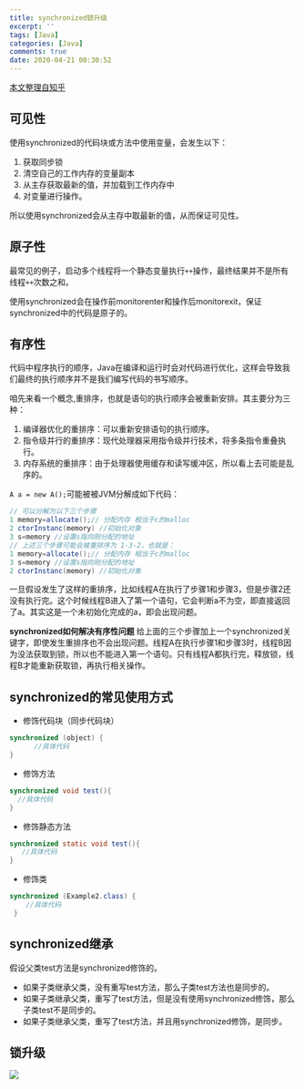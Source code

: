 ```yaml
---
title: synchronized锁升级
excerpt: ''
tags: [Java]
categories: [Java]
comments: true
date: 2020-04-21 00:30:52
---
```


[本文整理自知乎](https://zhuanlan.zhihu.com/p/115561832)

## 可见性

使用synchronized的代码块或方法中使用变量，会发生以下：

1. 获取同步锁
2. 清空自己的工作内存的变量副本
3. 从主存获取最新的值，并加载到工作内存中
4. 对变量进行操作。

所以使用synchronized会从主存中取最新的值，从而保证可见性。

## 原子性

最常见的例子，启动多个线程将一个静态变量执行`++`操作，最终结果并不是所有线程`++`次数之和。

使用synchronized会在操作前monitorenter和操作后monitorexit，保证synchronized中的代码是原子的。

## 有序性

代码中程序执行的顺序，Java在编译和运行时会对代码进行优化，这样会导致我们最终的执行顺序并不是我们编写代码的书写顺序。

咱先来看一个概念,重排序，也就是语句的执行顺序会被重新安排。其主要分为三种：

1. 编译器优化的重排序：可以重新安排语句的执行顺序。
2. 指令级并行的重排序：现代处理器采用指令级并行技术，将多条指令重叠执行。
3. 内存系统的重排序：由于处理器使用缓存和读写缓冲区，所以看上去可能是乱序的。

`A a = new A();`可能被被JVM分解成如下代码：

```java
// 可以分解为以下三个步骤
1 memory=allocate();// 分配内存 相当于c的malloc
2 ctorInstanc(memory) //初始化对象
3 s=memory //设置s指向刚分配的地址
// 上述三个步骤可能会被重排序为 1-3-2，也就是：
1 memory=allocate();// 分配内存 相当于c的malloc
3 s=memory //设置s指向刚分配的地址
2 ctorInstanc(memory) //初始化对象  
```

一旦假设发生了这样的重排序，比如线程A在执行了步骤1和步骤3，但是步骤2还没有执行完。这个时候线程B进入了第一个语句，它会判断a不为空，即直接返回了a。其实这是一个未初始化完成的a，即会出现问题。

**synchronized如何解决有序性问题**
给上面的三个步骤加上一个synchronized关键字，即使发生重排序也不会出现问题。线程A在执行步骤1和步骤3时，线程B因为没法获取到锁，所以也不能进入第一个语句。只有线程A都执行完，释放锁，线程B才能重新获取锁，再执行相关操作。

## synchronized的常见使用方式

- 修饰代码块（同步代码块）

```java
synchronized (object) {
      //具体代码
}
```

- 修饰方法

```java
synchronized void test(){
  //具体代码
}
```

- 修饰静态方法

```java
synchronized static void test(){
   //具体代码
}
```

- 修饰类

```java
synchronized (Example2.class) {
    //具体代码
 }
```

## synchronized继承

假设父类test方法是synchronized修饰的。

- 如果子类继承父类，没有重写test方法，那么子类test方法也是同步的。
- 如果子类继承父类，重写了test方法，但是没有使用synchronized修饰，那么子类test不是同步的。
- 如果子类继承父类，重写了test方法，并且用synchronized修饰，是同步。

## 锁升级

<img src="v2-8f405804cd55a26b34d59fefc002dc08_r.jpg">










